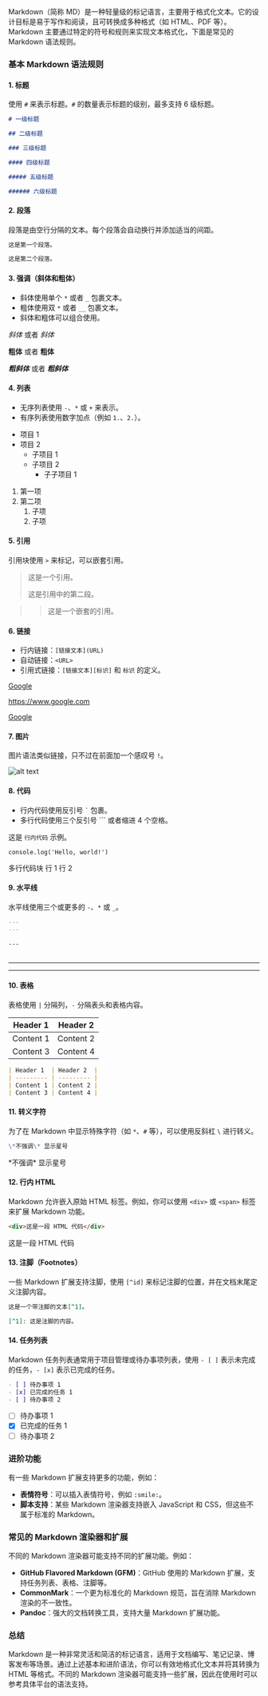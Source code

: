 Markdown（简称 MD）是一种轻量级的标记语言，主要用于格式化文本。它的设计目标是易于写作和阅读，且可转换成多种格式（如 HTML、PDF 等）。Markdown 主要通过特定的符号和规则来实现文本格式化，下面是常见的 Markdown 语法规则。

### 基本 Markdown 语法规则

#### 1. 标题

使用 `#` 来表示标题。`#` 的数量表示标题的级别，最多支持 6 级标题。

```md
# 一级标题

## 二级标题

### 三级标题

#### 四级标题

##### 五级标题

###### 六级标题
```

#### 2. 段落

段落是由空行分隔的文本。每个段落会自动换行并添加适当的间距。

```md
这是第一个段落。

这是第二个段落。
```

#### 3. 强调（斜体和粗体）

- 斜体使用单个 `*` 或者 `_` 包裹文本。
- 粗体使用双 `*` 或者 `__` 包裹文本。
- 斜体和粗体可以组合使用。

<!-- ```md -->

_斜体_ 或者 _斜体_

**粗体** 或者 **粗体**

**_粗斜体_** 或者 **_粗斜体_**

<!-- ``` -->

#### 4. 列表

- 无序列表使用 `-`、`*` 或 `+` 来表示。
- 有序列表使用数字加点（例如 `1.`、`2.`）。

<!-- ```md -->

- 项目 1
- 项目 2
  - 子项目 1
  - 子项目 2
    - 子子项目 1

1. 第一项
2. 第二项
   1. 子项
   2. 子项
   <!-- ``` -->

#### 5. 引用

引用块使用 `>` 来标记，可以嵌套引用。

<!-- ```md -->

> 这是一个引用。
>
> 这是引用中的第二段。

> > 这是一个嵌套的引用。

<!-- ``` -->

#### 6. 链接

- 行内链接：`[链接文本](URL)`
- 自动链接：`<URL>`
- 引用式链接：`[链接文本][标识]` 和 `标识` 的定义。

<!-- ```md -->

[Google](https://www.google.com)

<https://www.google.com>

[Google][1]

[1]: https://www.google.com

<!-- ``` -->

#### 7. 图片

图片语法类似链接，只不过在前面加一个感叹号 `!`。

<!-- ```md -->

![alt text](https://www.baidu.com/img/flexible/logo/pc/result.png)

<!-- ``` -->

#### 8. 代码

- 行内代码使用反引号 `` ` `` 包裹。
- 多行代码使用三个反引号 ``` 或者缩进 4 个空格。

<!-- ```md -->

这是 `行内代码` 示例。

<!-- ``` -->

`console.log('Hello, world!')`

多行代码块
行 1
行 2

<!-- ```` -->

#### 9. 水平线

水平线使用三个或更多的 `-`、`*` 或 `_`。

```md
---
---

---
```

## <!-- ```md -->

---

---

<!-- ```` -->

#### 10. 表格

表格使用 `|` 分隔列，`-` 分隔表头和表格内容。

<!-- ```md -->

| Header 1  | Header 2  |
| --------- | --------- |
| Content 1 | Content 2 |
| Content 3 | Content 4 |

<!-- ``` -->

```md
| Header 1  | Header 2  |
| --------- | --------- |
| Content 1 | Content 2 |
| Content 3 | Content 4 |
```

#### 11. 转义字符

为了在 Markdown 中显示特殊字符（如 `*`、`#` 等），可以使用反斜杠 `\` 进行转义。

```md
\*不强调\* 显示星号
```

<!-- ```md -->

\*不强调\* 显示星号

<!-- ``` -->

#### 12. 行内 HTML

Markdown 允许嵌入原始 HTML 标签。例如，你可以使用 `<div>` 或 `<span>` 标签来扩展 Markdown 功能。

```md
<div>这是一段 HTML 代码</div>
```

<!-- ```md -->
<div>这是一段 HTML 代码</div>
<!-- ``` -->

#### 13. 注脚（Footnotes）

一些 Markdown 扩展支持注脚，使用 `[^id]` 来标记注脚的位置，并在文档末尾定义注脚内容。

```md
这是一个带注脚的文本[^1]。

[^1]: 这是注脚的内容。
```

<!-- ```md -->

[^1]: 这是注脚的内容。

<!-- ``` -->

#### 14. 任务列表

Markdown 任务列表通常用于项目管理或待办事项列表，使用 `- [ ]` 表示未完成的任务，`- [x]` 表示已完成的任务。

```md
- [ ] 待办事项 1
- [x] 已完成的任务 1
- [ ] 待办事项 2
```

<!-- ```md -->

- [ ] 待办事项 1
- [x] 已完成的任务 1
- [ ] 待办事项 2
<!-- ``` -->

### 进阶功能

有一些 Markdown 扩展支持更多的功能，例如：

- **表情符号**：可以插入表情符号，例如 `:smile:`。
- **脚本支持**：某些 Markdown 渲染器支持嵌入 JavaScript 和 CSS，但这些不属于标准的 Markdown。

### 常见的 Markdown 渲染器和扩展

不同的 Markdown 渲染器可能支持不同的扩展功能。例如：

- **GitHub Flavored Markdown (GFM)**：GitHub 使用的 Markdown 扩展，支持任务列表、表格、注脚等。
- **CommonMark**：一个更为标准化的 Markdown 规范，旨在消除 Markdown 渲染的不一致性。
- **Pandoc**：强大的文档转换工具，支持大量 Markdown 扩展功能。

### 总结

Markdown 是一种非常灵活和简洁的标记语言，适用于文档编写、笔记记录、博客发布等场景。通过上述基本和进阶语法，你可以有效地格式化文本并将其转换为 HTML 等格式。不同的 Markdown 渲染器可能支持一些扩展，因此在使用时可以参考具体平台的语法支持。

```

```
